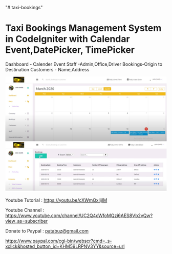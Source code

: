 "# taxi-bookings" 

Taxi Bookings Management System in CodeIgniter with Calendar Event,DatePicker, TimePicker
=========================================================================================

Dashboard - Calender Event
Staff -Admin,Office,Driver
Bookings-Origin to Destination
Customers - Name,Address

<img src="1.png">
<img src="2.png">

Youtube Tutorial : https://youtu.be/cXWmQxIijlM

Youtube Channel : https://www.youtube.com/channel/UC2Q4oWfoMQzi6AES8Vb2vQw?view_as=subscriber

Donate to Paypal : patabuz@gmail.com

https://www.paypal.com/cgi-bin/webscr?cmd=_s-xclick&hosted_button_id=KHM59LRPNV3YY&source=url

